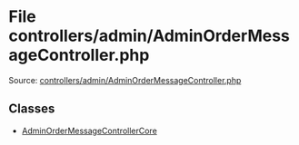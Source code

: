 File controllers/admin/AdminOrderMessageController.php
=========
Source: [controllers/admin/AdminOrderMessageController.php](https://github.com/PrestaShop/PrestaShop/blob/1.6.1.1/controllers/admin/AdminOrderMessageController.php)


Classes
-------

* [AdminOrderMessageControllerCore](class.AdminOrderMessageControllerCore)

